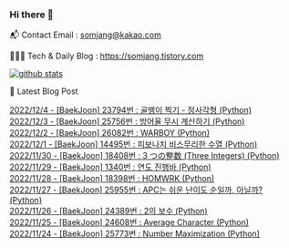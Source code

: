 ### Hi there 👋

📬  Contact Email : somjang@kakao.com

👨🏻‍💻  Tech & Daily Blog : https://somjang.tistory.com

[![github stats](https://github-readme-stats.vercel.app/api?username=SOMJANG&show_icons=true&hide_border=False)](https://somjang.tistory.com)

🤩 Latest Blog Post

[2022/12/4 - [BaekJoon] 23794번 : 골뱅이 찍기 - 정사각형 (Python)](https://somjang.tistory.com/entry/BaekJoon-23794%EB%B2%88-%EA%B3%A8%EB%B1%85%EC%9D%B4-%EC%B0%8D%EA%B8%B0-%EC%A0%95%EC%82%AC%EA%B0%81%ED%98%95-Python) <br>
[2022/12/3 - [BaekJoon] 25756번 : 방어율 무시 계산하기 (Python)](https://somjang.tistory.com/entry/BaekJoon-25756%EB%B2%88-%EB%B0%A9%EC%96%B4%EC%9C%A8-%EB%AC%B4%EC%8B%9C-%EA%B3%84%EC%82%B0%ED%95%98%EA%B8%B0-Python) <br>
[2022/12/2 - [BaekJoon] 26082번 : WARBOY (Python)](https://somjang.tistory.com/entry/BaekJoon-26082%EB%B2%88-WARBOY-Python) <br>
[2022/12/1 - [BaekJoon] 14495번 : 피보나치 비스무리한 수열 (Python)](https://somjang.tistory.com/entry/BaekJoon-14495%EB%B2%88-%ED%94%BC%EB%B3%B4%EB%82%98%EC%B9%98-%EB%B9%84%EC%8A%A4%EB%AC%B4%EB%A6%AC%ED%95%9C-%EC%88%98%EC%97%B4-Python) <br>
[2022/11/30 - [BaekJoon] 18408번 : 3 つの整数 (Three Integers) (Python)](https://somjang.tistory.com/entry/BaekJoon-18408%EB%B2%88-3-%E3%81%A4%E3%81%AE%E6%95%B4%E6%95%B0-Three-Integers-Python) <br>
[2022/11/29 - [BaekJoon] 1340번 : 연도 진행바 (Python)](https://somjang.tistory.com/entry/BaekJoon-1340%EB%B2%88-%EC%97%B0%EB%8F%84-%EC%A7%84%ED%96%89%EB%B0%94-Python) <br>
[2022/11/28 - [BaekJoon] 18398번 : HOMWRK (Python)](https://somjang.tistory.com/entry/BaekJoon-18398%EB%B2%88-HOMWRK-Python) <br>
[2022/11/27 - [BaekJoon] 25955번 : APC는 쉬운 난이도 순일까, 아닐까? (Python)](https://somjang.tistory.com/entry/BaekJoon-25955%EB%B2%88-APC%EB%8A%94-%EC%89%AC%EC%9A%B4-%EB%82%9C%EC%9D%B4%EB%8F%84-%EC%88%9C%EC%9D%BC%EA%B9%8C-%EC%95%84%EB%8B%90%EA%B9%8C-Python) <br>
[2022/11/26 - [BaekJoon] 24389번 : 2의 보수 (Python)](https://somjang.tistory.com/entry/BaekJoon-24389%EB%B2%88-2%EC%9D%98-%EB%B3%B4%EC%88%98-Python) <br>
[2022/11/25 - [BaekJoon] 24608번 : Average Character (Python)](https://somjang.tistory.com/entry/BaekJoon-24608%EB%B2%88-Average-Character-Python) <br>
[2022/11/24 - [BaekJoon] 25773번 : Number Maximization (Python)](https://somjang.tistory.com/entry/BaekJoon-25773%EB%B2%88-Number-Maximization-Python) <br>
